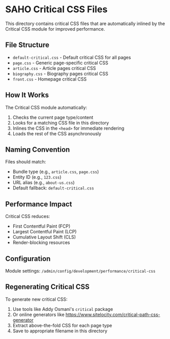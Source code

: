 # SAHO Critical CSS Files

This directory contains critical CSS files that are automatically inlined by the Critical CSS module for improved performance.

## File Structure

- `default-critical.css` - Default critical CSS for all pages
- `page.css` - Generic page-specific critical CSS 
- `article.css` - Article pages critical CSS
- `biography.css` - Biography pages critical CSS  
- `front.css` - Homepage critical CSS

## How It Works

The Critical CSS module automatically:

1. Checks the current page type/content
2. Looks for a matching CSS file in this directory
3. Inlines the CSS in the `<head>` for immediate rendering
4. Loads the rest of the CSS asynchronously

## Naming Convention

Files should match:
- Bundle type (e.g., `article.css`, `page.css`)
- Entity ID (e.g., `123.css`)
- URL alias (e.g., `about-us.css`)
- Default fallback: `default-critical.css`

## Performance Impact

Critical CSS reduces:
- First Contentful Paint (FCP)
- Largest Contentful Paint (LCP) 
- Cumulative Layout Shift (CLS)
- Render-blocking resources

## Configuration

Module settings: `/admin/config/development/performance/critical-css`

## Regenerating Critical CSS

To generate new critical CSS:

1. Use tools like Addy Osmani's `critical` package
2. Or online generators like https://www.sitelocity.com/critical-path-css-generator
3. Extract above-the-fold CSS for each page type
4. Save to appropriate filename in this directory